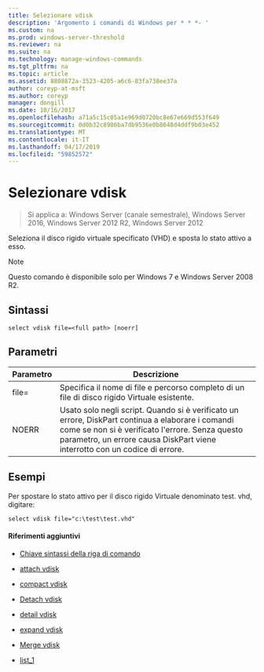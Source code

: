 ```yaml
---
title: Selezionare vdisk
description: 'Argomento i comandi di Windows per * * *- '
ms.custom: na
ms.prod: windows-server-threshold
ms.reviewer: na
ms.suite: na
ms.technology: manage-windows-commands
ms.tgt_pltfrm: na
ms.topic: article
ms.assetid: 8808872a-3523-4205-a6c6-83fa738ee37a
author: coreyp-at-msft
ms.author: coreyp
manager: dongill
ms.date: 10/16/2017
ms.openlocfilehash: a71a5c15c05a1e969d0720bc8e67e669d553f649
ms.sourcegitcommit: 0d0b32c8986ba7db9536e0b8648d4ddf9b03e452
ms.translationtype: MT
ms.contentlocale: it-IT
ms.lasthandoff: 04/17/2019
ms.locfileid: "59852572"
---
```

# <a name="select-vdisk"></a>Selezionare vdisk

>Si applica a: Windows Server (canale semestrale), Windows Server 2016, Windows Server 2012 R2, Windows Server 2012

Seleziona il disco rigido virtuale specificato \(VHD\) e sposta lo stato attivo a esso.  
  
> [!NOTE]  
> Questo comando è disponibile solo per Windows 7 e Windows Server 2008 R2.  
  
## <a name="syntax"></a>Sintassi  
  
```  
select vdisk file=<full path> [noerr]  
```  
  
## <a name="parameters"></a>Parametri  
  
|Parametro|Descrizione|  
|-------|--------|  
|file\=<full path>|Specifica il nome di file e percorso completo di un file di disco rigido Virtuale esistente.|  
|NOERR|Usato solo negli script. Quando si è verificato un errore, DiskPart continua a elaborare i comandi come se non si è verificato l'errore. Senza questo parametro, un errore causa DiskPart viene interrotto con un codice di errore.|  
  
## <a name="BKMK_examples"></a>Esempi  
Per spostare lo stato attivo per il disco rigido Virtuale denominato test. vhd, digitare:  
  
```  
select vdisk file="c:\test\test.vhd"  
```  
  
#### <a name="additional-references"></a>Riferimenti aggiuntivi  
  
-   [Chiave sintassi della riga di comando](command-line-syntax-key.md)  
  
-   [attach vdisk](attach-vdisk.md)  
  
-   [compact vdisk](compact-vdisk.md)  
  
  
  
-   [Detach vdisk](detach-vdisk.md)  
  
-   [detail vdisk](detail-vdisk.md)  
  
-   [expand vdisk](expand-vdisk.md)  
  
-   [Merge vdisk](merge-vdisk.md)  
  
-   [list_1](list_1.md)  
  

